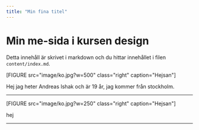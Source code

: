 ```yaml
---
title: "Min fina titel"
---
```

Min me-sida i kursen design
=========================

Detta innehåll är skrivet i markdown och du hittar innehållet i filen `content/index.md`.

[FIGURE src="image/ko.jpg?w=500" class="right" caption="Hejsan"]

Hej jag heter Andreas Ishak och är 19 år, jag kommer från stockholm.

<hr>
[FIGURE src="image/ko.jpg?w=250" class="right" caption="Hejsan"]
<p>hej</p>
<hr>
